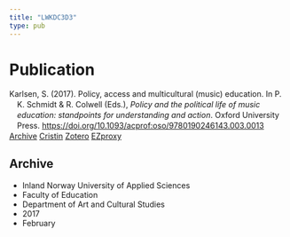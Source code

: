 ```yaml
---
title: "LWKDC3D3"
type: pub
---
```

<h1>Publication</h1>
<article id="csl-bib-container-LWKDC3D3" class="csl-bib-container">
  <div class="csl-bib-body" style="line-height: 1.35; padding-left: 1em; text-indent:-1em;">
  <div class="csl-entry">Karlsen, S. (2017). Policy, access and multicultural (music) education. In P. K. Schmidt &amp; R. Colwell (Eds.), <i>Policy and the political life of music education: standpoints for understanding and action</i>. Oxford University Press. <a href="https://doi.org/10.1093/acprof:oso/9780190246143.003.0013">https://doi.org/10.1093/acprof:oso/9780190246143.003.0013</a></div>
</div>
  <div class="csl-bib-buttons">
    <a href="#taxonomy-article-LWKDC3D3" class="csl-bib-button">Archive</a>
    <a href alt="Cristin URL" class="csl-bib-button">Cristin</a>
    <a href alt="Zotero URL" class="csl-bib-button">Zotero</a>
    <a href="http://ezproxy.inn.no/login?url=https://doi.org/10.1093/acprof:oso/9780190246143.003.0013" class="csl-bib-button">EZproxy</a>
  </div>
  <div id="csl-bib-meta-container-LWKDC3D3"></div>
</article>
<div id="csl-bib-meta-LWKDC3D3" class="csl-bib-meta">
  <article id="taxonomy-article-LWKDC3D3" class="taxonomy-article">
    <h1>Archive</h1>
    <ul>
      <li>Inland Norway University of Applied Sciences</li>
      <li>Faculty of Education</li>
      <li>Department of Art and Cultural Studies</li>
      <li>2017</li>
      <li>February</li>
    </ul>
  </article>
</div>
